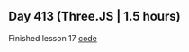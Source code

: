 ## Day 413 (Three.JS | 1.5 hours)

Finished lesson 17
[code](https://github.com/alexvyber/three-js-journey.git)

